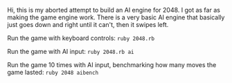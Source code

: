 Hi, this is my aborted attempt to build an AI engine for 2048. I got as far as making the game engine work. There is a very basic AI engine that basically just goes down and right until it can't, then it swipes left.

Run the game with keyboard controls: `ruby 2048.rb`

Run the game with AI input: `ruby 2048.rb ai`

Run the game 10 times with AI input, benchmarking how many moves the game lasted: `ruby 2048 aibench`